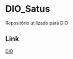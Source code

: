 # DIO_Satus
Repositório utilizado para DIO

## Link
[DIO](https://web.dio.me/track/0a07c7f9-b047-4ad2-9745-f23af2d4fbef)
